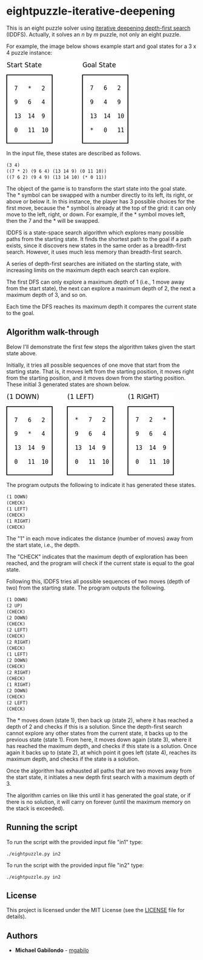# eightpuzzle-iterative-deepening

This is an eight puzzle solver using [iterative deepening depth-first search](https://en.wikipedia.org/wiki/Iterative_deepening_depth-first_search) (IDDFS). Actually, it solves an *n* by *m* puzzle, not only an eight puzzle.

For example, the image below shows example start and goal states for a
3 x 4 puzzle instance:

![alt text](https://github.com/mgabilo/eightpuzzle-iterative-deepening/blob/master/start-goal.png "Start and goal states for a 3 x 4 puzzle instance")

In the input file, these states are described as follows.

```
(3 4)
((7 * 2) (9 6 4) (13 14 9) (0 11 10))
((7 6 2) (9 4 9) (13 14 10) (* 0 11))
```

The object of the game is to transform the start state into the goal
state.  The * symbol can be swapped with a number directly to its
left, its right, or above or below it.  In this instance, the player
has 3 possible choices for the first move, because the * symbol is
already at the top of the grid: it can only move to the left, right,
or down. For example, if the * symbol moves left, then the 7 and the *
will be swapped. 

IDDFS is a state-space search algorithm which explores many possible
paths from the starting state. It finds the shortest path to the goal
if a path exists, since it discovers new states in the same order as a
breadth-first search. However, it uses much less memory than
breadth-first search.

A series of depth-first searches are initiated on the starting state,
with increasing limits on the maximum depth each search can explore.

The first DFS can only explore a maximum depth of 1 (i.e., 1 move away
from the start state), the next can explore a maximum depth of 2, the
next a maximum depth of 3, and so on.

Each time the DFS reaches its maximum depth it compares the current
state to the goal.


## Algorithm walk-through

Below I'll demonstrate the first few steps the algorithm takes given the
start state above.

Initially, it tries all possible sequences of one move that start from
the starting state.  That is, it moves left from the starting
position, it moves right from the starting position, and it moves down
from the starting position.  These initial 3 generated states are
shown below.

![alt text](https://github.com/mgabilo/eightpuzzle-iterative-deepening/blob/master/one-deep.png "The first 3 states generated by IDDFS")

The program outputs the following to indicate it has generated these states.


```
(1 DOWN)
(CHECK)
(1 LEFT)
(CHECK)
(1 RIGHT)
(CHECK)
```

The "1" in each move indicates the distance (number of moves) away
from the start state, i.e., the depth.

The "CHECK" indicates that the maximum depth of exploration has been
reached, and the program will check if the current state is equal to
the goal state.

Following this, IDDFS tries all possible sequences of two moves (depth
of two) from the starting state. The program outputs the following.


```
(1 DOWN)
(2 UP)
(CHECK)
(2 DOWN)
(CHECK)
(2 LEFT)
(CHECK)
(2 RIGHT)
(CHECK)
(1 LEFT)
(2 DOWN)
(CHECK)
(2 RIGHT)
(CHECK)
(1 RIGHT)
(2 DOWN)
(CHECK)
(2 LEFT)
(CHECK)
```

The * moves down (state 1), then back up (state 2), where it has
reached a depth of 2 and checks if this is a solution.  Since the
depth-first search cannot explore any other states from the current
state, it backs up to the previous state (state 1).  From here, it
moves down again (state 3), where it has reached the maximum depth,
and checks if this state is a solution.  Once again it backs up to
(state 2), at which point it goes left (state 4), reaches its maximum
depth, and checks if the state is a solution.

Once the algorithm has exhausted all paths that are two moves away
from the start state, it initiates a new depth first search with a
maximum depth of 3.

The algorithm carries on like this until it has generated the goal
state, or if there is no solution, it will carry on forever (until the
maximum memory on the stack is exceeded).


## Running the script

To run the script with the provided input file "in1" type: 

```
./eightpuzzle.py in2
```

To run the script with the provided input file "in2" type: 


```
./eightpuzzle.py in2
```

## License

This project is licensed under the MIT License (see the [LICENSE](LICENSE) file for details).

## Authors

* **Michael Gabilondo** - [mgabilo](https://github.com/mgabilo)

